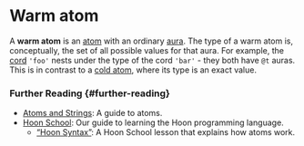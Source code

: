 # Warm atom

A **warm atom** is an [atom](atom.md) with an ordinary [aura](aura.md). The type of a warm atom is, conceptually, the set of all possible values for that aura. For example, the [cord](cord.md) `'foo'` nests under the type of the cord `'bar'` - they both have `@t` auras. This is in contrast to a [cold atom](cold-atom.md), where its type is an exact value.

### Further Reading {#further-reading}

- [Atoms and Strings](../hoon/reference/rune/constants.md): A guide to atoms.
- [Hoon School](../build-on-urbit/hoon-school): Our guide to learning the Hoon programming language.
  - [“Hoon Syntax”](../build-on-urbit/hoon-school/B-syntax.md#nouns): A Hoon School lesson that explains how atoms work.
